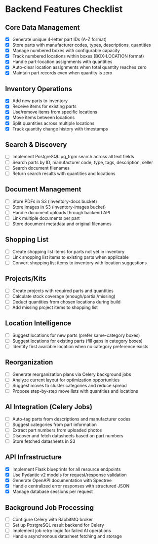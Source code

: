 # Backend Features Checklist

## Core Data Management
- [x] Generate unique 4-letter part IDs (A-Z format)
- [x] Store parts with manufacturer codes, types, descriptions, quantities
- [x] Manage numbered boxes with configurable capacity
- [x] Track numbered locations within boxes (BOX-LOCATION format)
- [x] Handle part-location assignments with quantities
- [x] Auto-clear location assignments when total quantity reaches zero
- [x] Maintain part records even when quantity is zero

## Inventory Operations
- [x] Add new parts to inventory
- [x] Receive items for existing parts
- [x] Use/remove items from specific locations
- [x] Move items between locations
- [x] Split quantities across multiple locations
- [x] Track quantity change history with timestamps

## Search & Discovery
- [ ] Implement PostgreSQL pg_trgm search across all text fields
- [ ] Search parts by ID, manufacturer code, type, tags, description, seller
- [ ] Search document filenames
- [ ] Return search results with quantities and locations

## Document Management
- [ ] Store PDFs in S3 (inventory-docs bucket)
- [ ] Store images in S3 (inventory-images bucket)
- [ ] Handle document uploads through backend API
- [ ] Link multiple documents per part
- [ ] Store document metadata and original filenames

## Shopping List
- [ ] Create shopping list items for parts not yet in inventory
- [ ] Link shopping list items to existing parts when applicable
- [ ] Convert shopping list items to inventory with location suggestions

## Projects/Kits
- [ ] Create projects with required parts and quantities
- [ ] Calculate stock coverage (enough/partial/missing)
- [ ] Deduct quantities from chosen locations during build
- [ ] Add missing project items to shopping list

## Location Intelligence
- [ ] Suggest locations for new parts (prefer same-category boxes)
- [ ] Suggest locations for existing parts (fill gaps in category boxes)
- [ ] Identify first available location when no category preference exists

## Reorganization
- [ ] Generate reorganization plans via Celery background jobs
- [ ] Analyze current layout for optimization opportunities
- [ ] Suggest moves to cluster categories and reduce spread
- [ ] Propose step-by-step move lists with quantities and locations

## AI Integration (Celery Jobs)
- [ ] Auto-tag parts from descriptions and manufacturer codes
- [ ] Suggest categories from part information
- [ ] Extract part numbers from uploaded photos
- [ ] Discover and fetch datasheets based on part numbers
- [ ] Store fetched datasheets in S3

## API Infrastructure
- [x] Implement Flask blueprints for all resource endpoints
- [x] Use Pydantic v2 models for request/response validation
- [x] Generate OpenAPI documentation with Spectree
- [x] Handle centralized error responses with structured JSON
- [x] Manage database sessions per request

## Background Job Processing
- [ ] Configure Celery with RabbitMQ broker
- [ ] Set up PostgreSQL result backend for Celery
- [ ] Implement job retry logic for failed AI operations
- [ ] Handle asynchronous datasheet fetching and storage